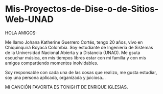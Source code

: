 # Mis-Proyectos-de-Dise-o-de-Sitios-Web-UNAD

HOLA AMIGOS:

Me llamo Johana Katherine Guerrero Cortés, tengo 20 años, vivo en Chiquinquirá Boyacá Colombia.
Soy estudiante de Ingeniería de Sistemas de la Universidad Nacional Abierta y a Distancia (UNAD).
Me gsuta escuchar música, en mis tiempos libres estar con mi familia y con mis amigos compartiendo momentos inolvidables.

Soy responsable con cada una de las cosas que realizo, me gusta estudiar, soy una persona aplicada, organizada y juiciosa...

Mi CANCIÓN FAVORITA ES TONIGHT DE ENRIQUE IGLESIAS.
